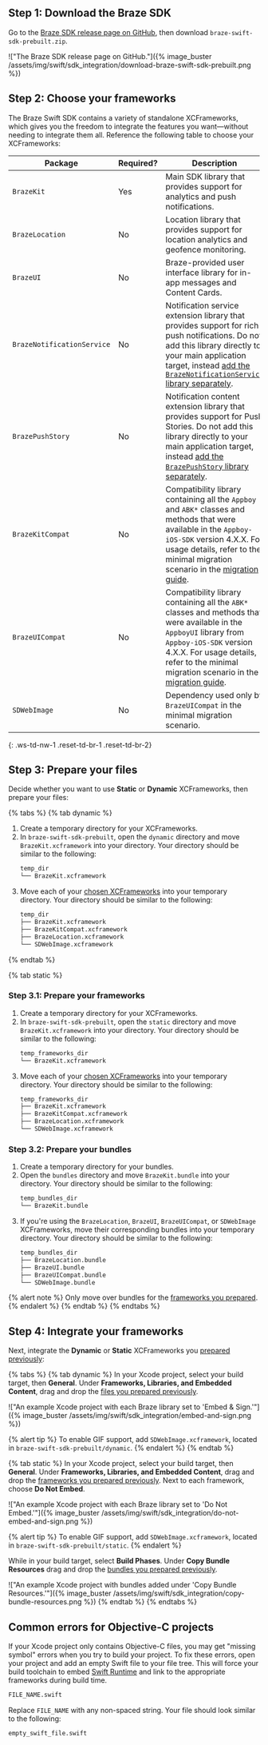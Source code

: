 ## Step 1: Download the Braze SDK

Go to the [Braze SDK release page on GitHub](https://github.com/braze-inc/braze-swift-sdk/releases), then download `braze-swift-sdk-prebuilt.zip`.

!["The Braze SDK release page on GitHub."]({% image_buster /assets/img/swift/sdk_integration/download-braze-swift-sdk-prebuilt.png %})

## Step 2: Choose your frameworks

The Braze Swift SDK contains a variety of standalone XCFrameworks, which gives you the freedom to integrate the features you want&#8212;without needing to integrate them all. Reference the following table to choose your XCFrameworks:

| Package                    | Required? | Description                                                                                                                                                                                                                                                                                                              |
| -------------------------- | --------- | ------------------------------------------------------------------------------------------------------------------------------------------------------------------------------------------------------------------------------------------------------------------------------------------------------------------------ |
| `BrazeKit`                 | Yes       | Main SDK library that provides support for analytics and push notifications.                                                                                                                                                                                                                                             |
| `BrazeLocation`            | No        | Location library that provides support for location analytics and geofence monitoring.                                                                                                                                                                                                                                   |
| `BrazeUI`                  | No        | Braze-provided user interface library for in-app messages and Content Cards.                                                                                                                                                                                                                                             |
| `BrazeNotificationService` | No        | Notification service extension library that provides support for rich push notifications. Do not add this library directly to your main application target, instead [add the `BrazeNotificationService` library separately](https://braze-inc.github.io/braze-swift-sdk/tutorials/braze/b2-rich-push-notifications).     |
| `BrazePushStory`           | No        | Notification content extension library that provides support for Push Stories. Do not add this library directly to your main application target, instead [add the `BrazePushStory` library separately](https://braze-inc.github.io/braze-swift-sdk/tutorials/braze/b3-push-stories).                                     |
| `BrazeKitCompat`           | No        | Compatibility library containing all the `Appboy` and `ABK*` classes and methods that were available in the `Appboy-iOS-SDK` version 4.X.X. For usage details, refer to the minimal migration scenario in the [migration guide](https://braze-inc.github.io/braze-swift-sdk/documentation/braze/appboy-migration-guide/). |
| `BrazeUICompat`            | No        | Compatibility library containing all the `ABK*` classes and methods that were available in the `AppboyUI` library from `Appboy-iOS-SDK` version 4.X.X. For usage details, refer to the minimal migration scenario in the [migration guide](https://braze-inc.github.io/braze-swift-sdk/documentation/braze/appboy-migration-guide/). |
| `SDWebImage`               | No        | Dependency used only by `BrazeUICompat` in the minimal migration scenario. |

{: .ws-td-nw-1 .reset-td-br-1 .reset-td-br-2}

## Step 3: Prepare your files

Decide whether you want to use **Static** or **Dynamic** XCFrameworks, then prepare your files:

{% tabs %}
{% tab dynamic %}
1. Create a temporary directory for your XCFrameworks.
2. In `braze-swift-sdk-prebuilt`, open the `dynamic` directory and move `BrazeKit.xcframework` into your directory. Your directory should be similar to the following:
    ```bash
    temp_dir
    └── BrazeKit.xcframework
    ```
3. Move each of your [chosen XCFrameworks](#step-2-choose-your-frameworks) into your temporary directory. Your directory should be similar to the following:
    ```bash
    temp_dir
    ├── BrazeKit.xcframework
    ├── BrazeKitCompat.xcframework
    ├── BrazeLocation.xcframework
    └── SDWebImage.xcframework
    ```
{% endtab %}

{% tab static %}
### Step 3.1: Prepare your frameworks

1. Create a temporary directory for your XCFrameworks.
2. In `braze-swift-sdk-prebuilt`, open the `static` directory and move `BrazeKit.xcframework` into your directory. Your directory should be similar to the following:
   ```bash
   temp_frameworks_dir
   └── BrazeKit.xcframework
   ```
3. Move each of your [chosen XCFrameworks](#step-2-choose-your-frameworks) into your temporary directory. Your directory should be similar to the following:
   ```bash
   temp_frameworks_dir
   ├── BrazeKit.xcframework
   ├── BrazeKitCompat.xcframework
   ├── BrazeLocation.xcframework
   └── SDWebImage.xcframework
   ```

### Step 3.2: Prepare your bundles

1. Create a temporary directory for your bundles.
2. Open the `bundles` directory and move `BrazeKit.bundle` into your directory. Your directory should be similar to the following:
   ```bash
   temp_bundles_dir
   └── BrazeKit.bundle
   ```
3. If you're using the `BrazeLocation`, `BrazeUI`, `BrazeUICompat`, or `SDWebImage` XCFrameworks, move their corresponding bundles into your temporary directory. Your directory should be similar to the following:
   ```bash
   temp_bundles_dir
   ├── BrazeLocation.bundle
   ├── BrazeUI.bundle
   ├── BrazeUICompat.bundle
   └── SDWebImage.bundle
   ```
{% alert note %}
Only move over bundles for the [frameworks you prepared](#step-31-prepare-your-frameworks).
{% endalert %}
{% endtab %}
{% endtabs %}

## Step 4: Integrate your frameworks

Next, integrate the **Dynamic** or **Static** XCFrameworks you [prepared previously](#step-3-prepare-your-files):

{% tabs %}
{% tab dynamic %}
In your Xcode project, select your build target, then **General**. Under **Frameworks, Libraries, and Embedded Content**, drag and drop the [files you prepared previously](#step-3-prepare-your-files).

!["An example Xcode project with each Braze library set to 'Embed & Sign.'"]({% image_buster /assets/img/swift/sdk_integration/embed-and-sign.png %})

{% alert tip %}
To enable GIF support, add `SDWebImage.xcframework`, located in `braze-swift-sdk-prebuilt/dynamic`.
{% endalert %}
{% endtab %}

{% tab static %}
In your Xcode project, select your build target, then **General**. Under **Frameworks, Libraries, and Embedded Content**, drag and drop the [frameworks you prepared previously](#step-31-prepare-your-frameworks). Next to each framework, choose **Do Not Embed**. 

!["An example Xcode project with each Braze library set to 'Do Not Embed.'"]({% image_buster /assets/img/swift/sdk_integration/do-not-embed-and-sign.png %})

{% alert tip %}
To enable GIF support, add `SDWebImage.xcframework`, located in `braze-swift-sdk-prebuilt/static`.
{% endalert %}

While in your build target, select **Build Phases**. Under **Copy Bundle Resources** drag and drop the [bundles you prepared previously](#step-32-prepare-your-bundles).

!["An example Xcode project with bundles added under 'Copy Bundle Resources.'"]({% image_buster /assets/img/swift/sdk_integration/copy-bundle-resources.png %})
{% endtab %}
{% endtabs %}

## Common errors for Objective-C projects

If your Xcode project only contains Objective-C files, you may get "missing symbol" errors when you try to build your project. To fix these errors, open your project and add an empty Swift file to your file tree. This will force your build toolchain to embed [Swift Runtime](https://support.apple.com/kb/dl1998) and link to the appropriate frameworks during build time.

```bash
FILE_NAME.swift
```

Replace `FILE_NAME` with any non-spaced string. Your file should look similar to the following:

```bash
empty_swift_file.swift
```
